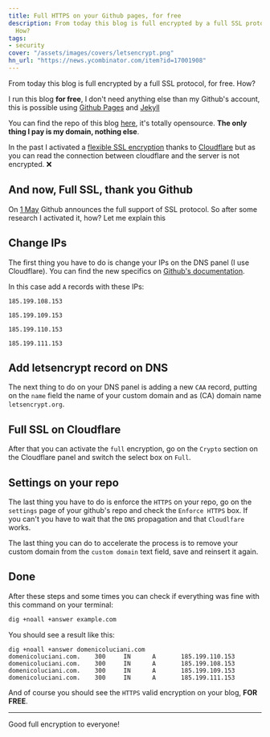```yaml
---
title: Full HTTPS on your Github pages, for free
description: From today this blog is full encrypted by a full SSL protocol, for free.
  How?
tags:
- security
cover: "/assets/images/covers/letsencrypt.png"
hn_url: "https://news.ycombinator.com/item?id=17001908"
---
```



From today this blog is full encrypted by a full SSL protocol, for free. How?

I run this blog **for free**, I don't need anything else than my Github's account, this is possible using [Github Pages](https://pages.github.com/) and [Jekyll](https://jekyllrb.com/)

You can find the repo of this blog [here](https://github.com/dlion/domenicoluciani), it's totally opensource. **The only thing I pay is my domain, nothing else**.

In the past I activated a [flexible SSL encryption](https://support.cloudflare.com/hc/en-us/articles/200170416-What-do-the-SSL-options-mean-) thanks to [Cloudflare](https://cloudflare.com) but as you can read the connection between cloudflare and the server is not encrypted. ❌

## And now, Full SSL, thank you Github

On [1 May](https://blog.github.com/2018-05-01-github-pages-custom-domains-https/) Github announces the full support of SSL protocol.
So after some research I activated it, how? Let me explain this

## Change IPs

The first thing you have to do is change your IPs on the DNS panel (I use Cloudflare). You can find the new specifics on [Github's documentation](https://help.github.com/articles/setting-up-an-apex-domain/#configuring-a-records-with-your-dns-provider).

In this case add `A` records with these IPs:

```
185.199.108.153

185.199.109.153

185.199.110.153

185.199.111.153
```

## Add letsencrypt record on DNS

The next thing to do on your DNS panel is adding a new `CAA` record, putting on the `name` field the name of your custom domain and as (CA) domain name `letsencrypt.org`.

## Full SSL on Cloudflare

After that you can activate the `full` encryption, go on the `Crypto` section on the Cloudflare panel and switch the select box on `Full`.

## Settings on your repo

The last thing you have to do is enforce the `HTTPS` on your repo, go on the `settings` page of your github's repo and check the `Enforce HTTPS` box.
If you can't you have to wait that the `DNS` propagation and that `Cloudlfare` works.

The last thing you can do to accelerate the process is to remove your custom domain from the `custom domain` text field, save and reinsert it again.

## Done

After these steps and some times you can check if everything was fine with this command on your terminal:

```sh
dig +noall +answer example.com
```

You should see a result like this:

```
dig +noall +answer domenicoluciani.com
domenicoluciani.com.    300     IN      A       185.199.110.153
domenicoluciani.com.    300     IN      A       185.199.108.153
domenicoluciani.com.    300     IN      A       185.199.109.153
domenicoluciani.com.    300     IN      A       185.199.111.153
```

And of course you should see the `HTTPS` valid encryption on your blog, **FOR FREE**.

---

Good full encryption to everyone!
